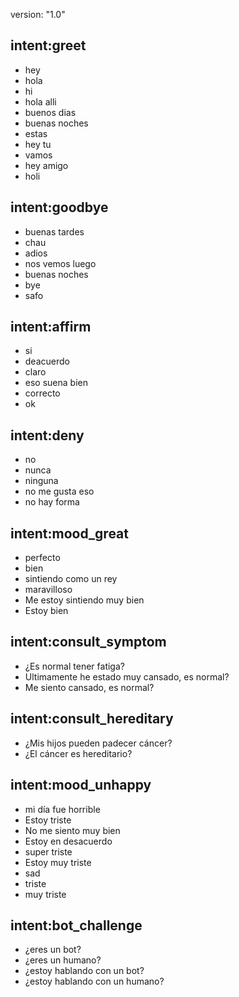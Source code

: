 version: "1.0"
## intent:greet
- hey
- hola
- hi
- hola alli
- buenos dias
- buenas noches
- estas
- hey tu
- vamos
- hey amigo
- holi

## intent:goodbye
- buenas tardes
- chau
- adios
- nos vemos luego
- buenas noches
- bye
- safo

## intent:affirm
- si
- deacuerdo
- claro
- eso suena bien
- correcto
- ok

## intent:deny
- no
- nunca
- ninguna
- no me gusta eso
- no hay forma

## intent:mood_great
- perfecto
- bien
- sintiendo como un rey
- maravilloso
- Me estoy sintiendo muy bien
- Estoy bien

## intent:consult_symptom
- ¿Es normal tener fatiga?
- Ultimamente he estado muy cansado, es normal?
- Me siento cansado, es normal?

## intent:consult_hereditary
- ¿Mis hijos pueden padecer cáncer?
- ¿El cáncer es hereditario?

## intent:mood_unhappy
- mi día fue horrible
- Estoy triste
- No me siento muy bien
- Estoy en desacuerdo
- super triste
- Estoy muy triste
- sad
- triste
- muy triste

## intent:bot_challenge
- ¿eres un bot?
- ¿eres un humano?
- ¿estoy hablando con un bot?
- ¿estoy hablando con un humano?
